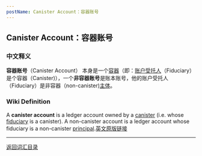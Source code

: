 ```yaml
---
postName: Canister Account：容器账号 
---
```

## Canister Account：容器账号 
### 中文释义
**容器账号**（Canister Account） 本身是一个[容器](canisters)（即：[账户受托人](../F/fiduciary)（Fiduciary）是个容器（Canister)），一个**非容器账号**是账本账号，他的账户受托人（Fiduciary）是非容器（non-canister)[主体](../P/principal)。

### Wiki Definition
A **canister account** is a ledger account owned by a [canister](canisters) (i.e. whose [fiduciary](../F/fiduciary) is a canister). A non-canister account is a ledger account whose fiduciary is a non-canister [principal](../P/principal).[英文原版链接](https://wiki.internetcomputer.org/wiki/Glossary#canister_account)

---
[返回词汇目录](../glossary)